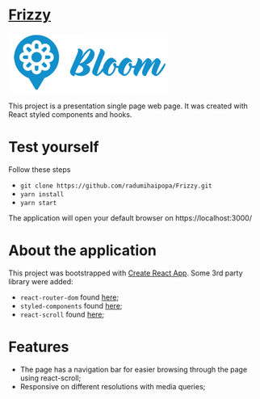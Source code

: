 # [Frizzy](https://frizzyboy.com/)

![alt text](https://github.com/radumihaipopa/Bloom/blob/master/public/logo.PNG)

This project is a presentation single page web page. It was created with React styled components and hooks. 

# Test yourself

Follow these steps

* `git clone https://github.com/radumihaipopa/Frizzy.git`
* `yarn install`
* `yarn start`

The application will open your default browser on https://localhost:3000/

# About the application

This project was bootstrapped with [Create React App](https://github.com/facebook/create-react-app).
Some 3rd party library were added:

* `react-router-dom` found [here](https://github.com/ReactTraining/react-router);
* `styled-components` found [here](https://styled-components.com/);
* `react-scroll` found [here](https://www.npmjs.com/package/react-scroll);

# Features

* The page has a navigation bar for easier browsing through the page using react-scroll;
* Responsive on different resolutions with media queries;


